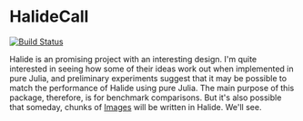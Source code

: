 # HalideCall

[![Build Status](https://travis-ci.org/timholy/HalideCall.jl.svg?branch=master)](https://travis-ci.org/timholy/HalideCall.jl)

Halide is an promising project with an interesting design. I'm quite interested in seeing how some of their ideas work out when implemented in pure Julia, and preliminary experiments suggest that it may be possible to match the performance of Halide using pure Julia. The main purpose of this package, therefore, is for benchmark comparisons. But it's also possible that someday, chunks of [Images](https://github.com/timholy/Images.jl) will be written in Halide. We'll see.
